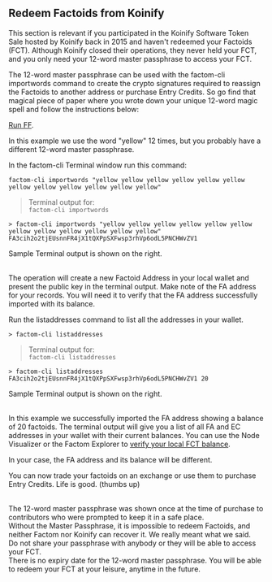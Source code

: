 ## Redeem Factoids from Koinify
This section is relevant if you participated in the Koinify Software Token Sale hosted by Koinify back in 2015 and haven't redeemed your Factoids (FCT). Although Koinify closed their operations, they never held your FCT, and you only need your 12-word master passphrase to access your FCT.

The 12-word master passphrase can be used with the factom-cli importwords command to create the crypto signatures required to reassign the Factoids to another address or purchase Entry Credits. So go find that magical piece of paper where you wrote down your unique 12-word magic spell and follow the instructions below:

[Run FF](#run-factom-federation).

In this example we use the word "yellow" 12 times, but you probably have a different 12-word master passphrase.

In the factom-cli Terminal window run this command:

`factom-cli importwords "yellow yellow yellow yellow yellow yellow yellow yellow yellow yellow yellow yellow"`

> Terminal output for:<br>
> `factom-cli importwords`

```shell
> factom-cli importwords "yellow yellow yellow yellow yellow yellow yellow yellow yellow yellow yellow yellow"
FA3cih2o2tjEUsnnFR4jX1tQXPpSXFwsp3rhVp6odL5PNCHWvZV1
```

Sample Terminal output is shown on the right.
<br>
<br>

The operation will create a new Factoid Address in your local wallet and present the public key in the terminal output. 
Make note of the FA address for your records. You will need it to verify that the FA address successfully imported with its balance.

Run the listaddresses command to list all the addresses in your wallet.

`> factom-cli listaddresses`

> Terminal output for:<br>
> `factom-cli listaddresses`

```shell
> factom-cli listaddresses
FA3cih2o2tjEUsnnFR4jX1tQXPpSXFwsp3rhVp6odL5PNCHWvZV1 20
```
Sample Terminal output is shown on the right.
<br>
<br>

In this example we successfully imported the FA address showing a balance of 20 factoids. The terminal output will give you a list of all FA and EC addresses in your wallet with their current balances. You can use the Node Visualizer or the Factom Explorer to [verify your local FCT balance](#verify-fct-and-ec-balances).

<aside class="notice">
In your case, the FA address and its balance will be different. 
</aside>

You can now trade your factoids on an exchange or use them to purchase Entry Credits. Life is good. (thumbs up)

<aside class="warning"><br>
The 12-word master passphrase was shown once at the time of purchase to contributors who were prompted to keep it in a safe place.
<br>
Without the Master Passphrase, it is impossible to redeem Factoids, and neither Factom nor Koinify can recover it. We really meant what we said.
<br>
Do not share your passphrase with anybody or they will be able to access your FCT.
<br>
There is no expiry date for the 12-word master passphrase. You will be able to redeem your FCT at your leisure, anytime in the future.
</aside>